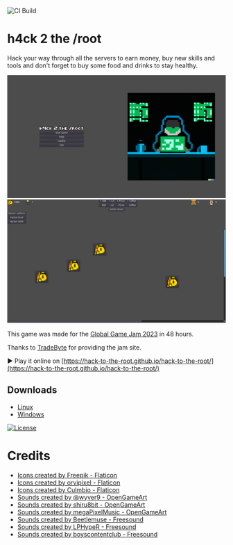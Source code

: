 ![CI Build](https://github.com/hack-to-the-root/hack-to-the-root/actions/workflows/godot-ci.yml/badge.svg)

# h4ck 2 the /root

Hack your way through all the servers to earn money, buy new skills and tools and don't forget to buy some food and drinks to stay healthy.

![](assets/screenshots/menu.png)
![](assets/screenshots/game.png)

This game was made for the [Global Game Jam 2023](https://globalgamejam.org/2023/games/h4ck-2-root-5) in 48 hours.

Thanks to [TradeByte](https://www.tradebyte.com/en) for providing the jam site.

▶ Play it online on [https://hack-to-the-root.github.io/hack-to-the-root/](https://hack-to-the-root.github.io/hack-to-the-root/)

## Downloads
* [Linux](https://hack-to-the-root.github.io/hack-to-the-root/hack-to-the-root.x86_64)
* [Windows](https://hack-to-the-root.github.io/hack-to-the-root/hack-to-the-root.exe)

[![License](https://i.creativecommons.org/l/by-nc-sa/4.0/88x31.png)](https://creativecommons.org/licenses/by-nc-sa/4.0)

# Credits
- [Icons created by Freepik - Flaticon](https://www.flaticon.com/authors/freepik)
- [Icons created by orvipixel - Flaticon](https://www.flaticon.com/authors/orvipixel)
- [Icons created by Culmbio - Flaticon](https://www.flaticon.com/authors/culmbio)
- [Sounds created by @wyver9 - OpenGameArt](https://wyver9.bandcamp.com/)
- [Sounds created by shiru8bit - OpenGameArt](https://opengameart.org/content/8-bit-chiptune-after-the-rain)
- [Sounds created by megaPixelMusic - OpenGameArt](https://soundcloud.com/megapixelmusic)
- [Sounds created by Beetlemuse - Freesound](https://freesound.org/people/Beetlemuse/sounds/529082/)
- [Sounds created by LPHypeR - Freesound](https://freesound.org/people/LPHypeR/sounds/564590/)
- [Sounds created by boyscontentclub - Freesound](https://freesound.org/people/boyscontentclub/sounds/521585/)
